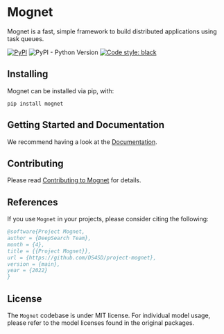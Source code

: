 # Mognet

Mognet is a fast, simple framework to build distributed applications using task queues.

[![PyPI](https://img.shields.io/pypi/v/mognet)](https://www.pypi.org/project/mognet)
![PyPI - Python Version](https://img.shields.io/pypi/pyversions/mognet)
[![Code style: black](https://img.shields.io/badge/code%20style-black-000000.svg)](https://github.com/psf/black)

## Installing

Mognet can be installed via pip, with:

```
pip install mognet
```

## Getting Started and Documentation

We recommend having a look at the [Documentation](https://ds4sd.github.io/project-mognet/).

## Contributing

Please read [Contributing to Mognet](./CONTRIBUTING.md) for details.


## References

If you use `Mognet` in your projects, please consider citing the following:

```bib
@software{Project Mognet,
author = {DeepSearch Team},
month = {4},
title = {{Project Mognet}},
url = {https://github.com/DS4SD/project-mognet},
version = {main},
year = {2022}
}
```

## License

The `Mognet` codebase is under MIT license.
For individual model usage, please refer to the model licenses found in the original packages.

